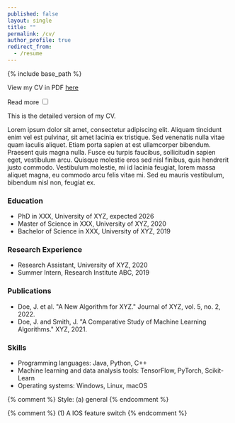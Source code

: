 ```yaml
---
published: false
layout: single
title: ""
permalink: /cv/
author_profile: true
redirect_from:
  - /resume
---
```


{% include base_path %}

View my CV in PDF [here](/files/paper1.pdf)

Read more
<label class="switch">
  <input type="checkbox">
  <span class="slider round"></span>
</label>

<div class="cv-detail">
  <p>This is the detailed version of my CV.</p>
  <p>Lorem ipsum dolor sit amet, consectetur adipiscing elit. Aliquam tincidunt enim vel est pulvinar, sit amet lacinia ex tristique. Sed venenatis nulla vitae quam iaculis aliquet. Etiam porta sapien at est ullamcorper bibendum. Praesent quis magna nulla. Fusce eu turpis faucibus, sollicitudin sapien eget, vestibulum arcu. Quisque molestie eros sed nisl finibus, quis hendrerit justo commodo. Vestibulum molestie, mi id lacinia feugiat, lorem massa aliquet magna, eu commodo arcu felis vitae mi. Sed eu mauris vestibulum, bibendum nisl non, feugiat ex.</p>
</div>


<div class="cv-simplified">
  <section>
    <h3>Education</h3>
    <ul>
      <li> 
      PhD in XXX, University of XYZ, expected 2026
      </li>
      <li> 
      Master of Science in XXX, University of XYZ, 2020 
      </li>
      <li> 
      Bachelor of Science in XXX, University of XYZ, 2019 
      </li>
    </ul>
  </section>

  <section>
    <h3>Research Experience</h3>
    <ul>
      <li>
      Research Assistant, University of XYZ, 2020
      </li>
      <li>
      Summer Intern, Research Institute ABC, 2019
      </li>
    </ul>
  </section>

  <section>
    <h3>Publications</h3>
    <ul>
      <li>
      Doe, J. et al. "A New Algorithm for XYZ." Journal of XYZ, vol. 5, no. 2, 2022.
      </li>
      <li>
      Doe, J. and Smith, J. "A Comparative Study of Machine Learning Algorithms." XYZ, 2021.
      </li>
    </ul>
  </section>

  <section>
    <h3>Skills</h3>
    <ul>
      <li>
      Programming languages: Java, Python, C++
      </li>
      <li>
      Machine learning and data analysis tools: TensorFlow, PyTorch, Scikit-Learn
      </li>
      <li>
      Operating systems: Windows, Linux, macOS
      </li>
    </ul>
  </section>
</div>        



{% comment %} 
  Style: (a) general
{% endcomment %} 

<link rel="stylesheet" type="text/css" href="/assets/css/widgets_style/widgets.css">

{% comment %} 
  (1) A IOS feature switch
{% endcomment %}

<script src="/assets/js/widgets/switch.js"></script>